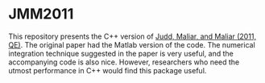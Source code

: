 # JMM2011
This repository presents the C++ version of [Judd, Maliar, and Maliar (2011, QE)](https://onlinelibrary.wiley.com/doi/abs/10.3982/QE14). The original paper had the Matlab version of the code. The numerical integration technique suggested in the paper is very useful, and the accompanying code is also nice. However, researchers who need the utmost performance in C++ would find this package useful.

